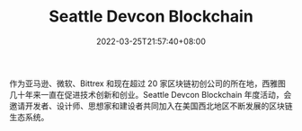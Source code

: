 ﻿---
weight: 
title: "Seattle Devcon Blockchain"
description: "作为亚马逊、微软、Bittrex 和现在超过 20 家区块链初创公司的所在地，西雅图几十年来一直在促进技术创新和创业"
date: 2022-03-25T21:57:40+08:00
lastmod: 2022-03-25T16:45:40+08:00
draft: false
authors: ["Metabd"]
featuredImage: "seattle-devcon-blockchain.jpg"
link: ""
tags: ["元宇宙社区","Seattle Devcon Blockchain"]
categories: ["navigation"]
navigation: ["元宇宙社区"]
lightgallery: true
toc: true
pinned: false
recommend: false
recommend1: false
---
作为亚马逊、微软、Bittrex 和现在超过 20 家区块链初创公司的所在地，西雅图几十年来一直在促进技术创新和创业。Seattle Devcon Blockchain 年度活动，会邀请开发者、设计师、思想家和建设者共同加入在美国西北地区不断发展的区块链生态系统。
